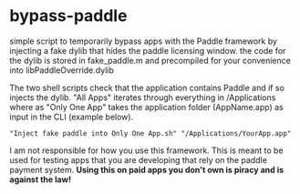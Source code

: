 # bypass-paddle
simple script to temporarily bypass apps with the Paddle framework by injecting a fake dylib that hides the paddle licensing window.
the code for the dylib is stored in fake_paddle.m and precompiled for your convenience into libPaddleOverride.dylib

The two shell scripts check that the application contains Paddle and if so injects the dylib. "All Apps" iterates through everything in /Applications where as "Only One App" takes the application folder (AppName.app) as input in the CLI (example below).
```
"Inject fake paddle into Only One App.sh" "/Applications/YourApp.app"
```

I am not responsible for how you use this framework. This is meant to be used for testing apps that you are developing that rely on the paddle payment system. **Using this on paid apps you don't own is piracy and is against the law!**
